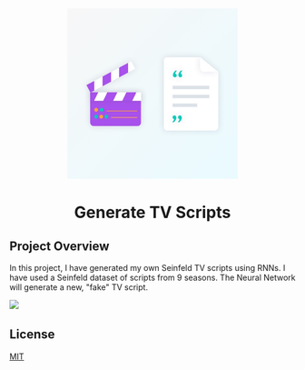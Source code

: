 <div align="center">
<img src="assets/generate-tv-scripts.jpg" width="300" />
<br />
<h1>Generate TV Scripts</h1>
</div>

## Project Overview

In this project, I have generated my own Seinfeld TV scripts using RNNs. I have used a Seinfeld dataset of scripts from 9 seasons. The Neural Network will generate a new, "fake" TV script.

<a href="https://mybinder.org/v2/gh/iamrajiv/Generate-TV-Scripts/master"><img src="https://mybinder.org/static/logo.svg" width="220" /></a>

## License

[MIT](https://github.com/iamrajiv/Generate-TV-Scripts/blob/master/LICENSE)
